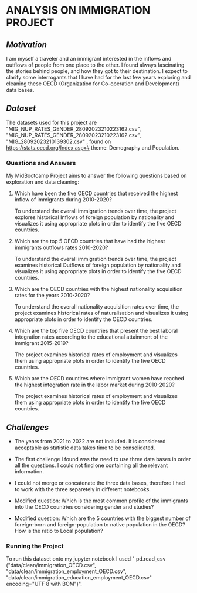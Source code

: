 # **ANALYSIS ON IMMIGRATION PROJECT**

## *Motivation*

I am myself a traveler and an immigrant interested in the inflows and outflows of people from one place to the other. I found always fascinating the stories behind people, and how they got to their destination. I expect to clarify some interrogants that I have had for the last few years exploring and cleaning these OECD (Organization for Co-operation and Development) data bases. 

## *Dataset*
The datasets used for this project are  "MIG_NUP_RATES_GENDER_28092023210223162.csv", "MIG_NUP_RATES_GENDER_28092023210223162.csv", "MIG_28092023210139302.csv" , found on https://stats.oecd.org/Index.aspx# theme: Demography and Population.

### **Questions and Answers**

My MidBootcamp Project aims to answer the following questions based on exploration and data cleaning: 

1. Which have been the five OECD countries that received the highest inflow of immigrants during 2010-2020? 

    To understand the overall immigration trends over time, the project explores historical Inflows of foreign population by nationality and visualizes it using appropriate plots 
    in order to identify the five OECD countries.

2. Which are the top 5 OECD countries that have had the highest immigrants outflows rates 2010-2020? 

    To understand the overall immigration trends over time, the project examines historical Outflows of foreign population by nationality and visualizes it using appropriate plots
    in order to identify the five OECD countries.

3. Which are the OECD countries with the highest nationality acquisition rates for the years 2010-2020?

    To understand the overall nationality acquisition rates over time, the project examines historical rates of naturalisation and visualizes it using appropriate plots
    in order to identify the OECD countries.

4. Which are the top five OECD countries that present the best laboral integration rates according to the educational attainment of the immigrant 2015-2019?

    The project examines historical rates of employment and visualizes them using appropriate plots
    in order to identify the five OECD countries.

5. Which are the OECD countires where immigrant women have reached the highest integration rate in the labor market during 2010-2020?

    The project examines historical rates of employment and visualizes them using appropriate plots
    in order to identify the five OECD countries.

## *Challenges*

- The years from 2021 to 2022 are not included. It is considered acceptable as statistic data takes time to be consolidated.

- The first challenge I found was the need to use three data bases in order all the questions. I could not find one containing all the relevant information.

- I could not merge or concatenate the three data bases, therefore I had to work with the three separetely in different notebooks. 

- Modified question: Which is the most common profile of the immigrants into the OECD countries considering gender and studies?
   
- Modified question: Which are the 5 countries with the biggest number of foreign-born and foreign-population to native population in the OECD? How is the ratio to Local population?

### Running the Project
To run this dataset onto my jupyter notebook I used " pd.read_csv ("data/clean/immigration_OECD.csv", "data/clean/immigration_employment_OECD.csv", "data/clean/immigration_education_employment_OECD.csv" encoding="UTF 8 with BOM")".
